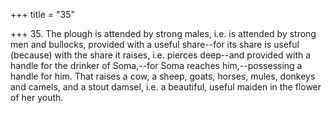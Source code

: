 +++
title = "35"

+++
35. The plough is attended by strong males, i.e. is attended by strong men and bullocks, provided with a useful share--for its share is useful (because) with the share it raises, i.e. pierces deep--and provided with a handle for the drinker of Soma,--for Soma reaches him,--possessing a handle for him. That raises a cow, a sheep, goats, horses, mules, donkeys and camels, and a stout damsel, i.e. a beautiful, useful maiden in the flower of her youth.
